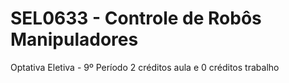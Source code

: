 # SEL0633 - Controle de Robôs Manipuladores
Optativa Eletiva - 9º Período
2 créditos aula e 0 créditos trabalho
